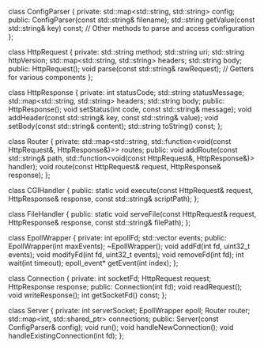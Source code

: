 class ConfigParser {
private:
    std::map<std::string, std::string> config;
public:
    ConfigParser(const std::string& filename);
    std::string getValue(const std::string& key) const;
    // Other methods to parse and access configuration
};

class HttpRequest {
private:
    std::string method;
    std::string uri;
    std::string httpVersion;
    std::map<std::string, std::string> headers;
    std::string body;
public:
    HttpRequest();
    void parse(const std::string& rawRequest);
    // Getters for various components
};

class HttpResponse {
private:
    int statusCode;
    std::string statusMessage;
    std::map<std::string, std::string> headers;
    std::string body;
public:
    HttpResponse();
    void setStatus(int code, const std::string& message);
    void addHeader(const std::string& key, const std::string& value);
    void setBody(const std::string& content);
    std::string toString() const;
};

class Router {
private:
    std::map<std::string, std::function<void(const HttpRequest&, HttpResponse&)>> routes;
public:
    void addRoute(const std::string& path, std::function<void(const HttpRequest&, HttpResponse&)> handler);
    void route(const HttpRequest& request, HttpResponse& response);
};

class CGIHandler {
public:
    static void execute(const HttpRequest& request, HttpResponse& response, const std::string& scriptPath);
};

class FileHandler {
public:
    static void serveFile(const HttpRequest& request, HttpResponse& response, const std::string& filePath);
};

class EpollWrapper {
private:
    int epollFd;
    std::vector<struct epoll_event> events;
public:
    EpollWrapper(int maxEvents);
    ~EpollWrapper();
    void addFd(int fd, uint32_t events);
    void modifyFd(int fd, uint32_t events);
    void removeFd(int fd);
    int wait(int timeout);
    epoll_event* getEvent(int index);
};

class Connection {
private:
    int socketFd;
    HttpRequest request;
    HttpResponse response;
public:
    Connection(int fd);
    void readRequest();
    void writeResponse();
    int getSocketFd() const;
};

class Server {
private:
    int serverSocket;
    EpollWrapper epoll;
    Router router;
    std::map<int, std::shared_ptr<Connection>> connections;
public:
    Server(const ConfigParser& config);
    void run();
    void handleNewConnection();
    void handleExistingConnection(int fd);
};